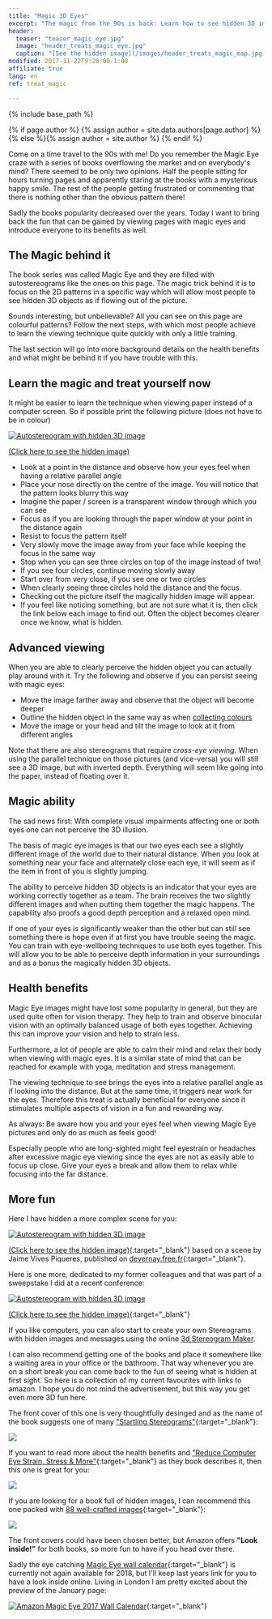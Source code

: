 ```yaml
---
title: "Magic 3D Eyes"
excerpt: "The magic from the 90s is back: Learn how to see hidden 3D images without special glasses and discover the benefits for your eyes."
header:
  teaser: "teaser_magic_eye.jpg"
  image: "header_treats_magic_eye.jpg"
  caption: "[See the hidden image](/images/header_treats_magic_map.jpg)"
modified: 2017-11-22T9:20:00-1:00
affiliate: true
lang: en
ref: treat_magic

---
```


{% include base_path %}

{% if page.author %}
  {% assign author = site.data.authors[page.author] %}{% else %}{% assign author = site.author %}
{% endif %}


Come on a time travel to the 90s with me! Do you remember the Magic Eye craze with a series of books overflowing the market and on everybody's mind? There seemed to be only two opinions. Half the people sitting for hours turning pages and apparently staring at the books with a mysterious happy smile. The rest of the people getting frustrated or commenting that there is nothing other than the obvious pattern there! 

Sadly the books popularity decreased over the years. Today I want to bring back the fun that can be gained by viewing pages with magic eyes and introduce everyone to its benefits as well.


## The Magic behind it

The book series was called Magic Eye and they are filled with autostereograms like the ones on this page. 
The magic trick behind it is to focus on the 2D patterns in a specific way which will allow most people to see hidden 3D objects as if flowing out of the picture.

Sounds interesting, but unbelievable? All you can see on this page are colourful patterns? Follow the next steps, with which most people achieve to learn the viewing technique quite quickly with only a little training. 

The last section will go into more background details on the health benefits and what might be behind it if you have trouble with this.


## Learn the magic and treat yourself now

It might be easier to learn the technique when viewing paper instead of a computer screen. So if possible print the following picture (does not have to be in colour)

[![Autostereogram with hidden 3D image](/images/page_treats_magic_eye_1.jpg "Autostereogram with hidden 3D image")](/images/page_treats_magic_eye_1.jpg)

[(Click here to see the hidden image)](/images/page_treats_magic_map_1.jpg)


- Look at a point in the distance and observe how your eyes feel when having a relative parallel angle
- Place your nose directly on the centre of the image. You will notice that the pattern looks blurry this way
- Imagine the paper / screen is a transparent window through which you can see
- Focus as if you are looking through the paper window at your point in the distance again
- Resist to focus the pattern itself
- Very slowly move the image away from your face while keeping the focus in the same way
- Stop when you can see three circles on top of the image instead of two!
- If you see four circles, continue moving slowly away
- Start over from very close, if you see one or two circles
- When clearly seeing three circles hold the distance and the focus.
- Checking out the picture itself the magically hidden image will appear.
- If you feel like noticing something, but are not sure what it is, then click the link below each image to find out. Often the object becomes clearer once we know, what is hidden.


## Advanced viewing

When you are able to clearly perceive the hidden object you can actually play around with it. Try the following and observe if you can persist seeing with magic eyes:

* Move the image farther away and observe that the object will become deeper
* Outline the hidden object in the same way as when [collecting colours](/treats/collecting_colours/)
* Move the image or your head and tilt the image to look at it from different angles

Note that there are also stereograms that require *cross-eye viewing*. When using the parallel technique on those pictures (and vice-versa) you will still see a 3D image, but with inverted depth. Everything will seem like going into the paper, instead of floating over it.


## Magic ability

The sad news first: With complete visual impairments affecting one or both eyes one can not perceive the 3D illusion.

The basis of magic eye images is that our two eyes each see a slightly different image of the world due to their natural distance. 
When you look at something near your face and alternately close each eye, it will seem as if the item in front of you is slightly jumping.

The ability to perceive hidden 3D objects is an indicator that your eyes are working correctly together as a team. The brain receives the two slightly different images and when putting them together the magic happens. The capability also proofs a good depth perception and a relaxed open mind. 

If one of your eyes is significantly weaker than the other but can still see something there is hope even if at first you have trouble seeing the magic. You can train with eye-wellbeing techniques to use both eyes together. This will allow you to be able to perceive depth information in your surroundings and as a bonus the magically hidden 3D objects.


## Health benefits

Magic Eye images might have lost some popularity in general, but they are used quite often for vision therapy. They help to train and observe binocular vision with an optimally balanced usage of both eyes together. Achieving this can improve your vision and help to strain less. 

Furthermore, a lot of people are able to calm their mind and relax their body when viewing with magic eyes. It is a similar state of mind that can be reached for example with yoga, meditation and stress management.

The viewing technique to see brings the eyes into a relative parallel angle as if looking into the distance. But at the same time, it triggers near work for the eyes. Therefore this treat is actually beneficial for everyone since it stimulates multiple aspects of vision in a fun and rewarding way.

As always: Be aware how you and your eyes feel when viewing Magic Eye pictures and only do as much as feels good!

Especially people who are long-sighted might feel eyestrain or headaches after excessive magic eye viewing since the eyes are not as easily able to focus up close. Give your eyes a break and allow them to relax while focusing into the far distance.



## More fun

Here I have hidden a more complex scene for you:

[![Autostereogram with hidden 3D image](/images/page_treats_magic_eye_2.jpg "Autostereogram with hidden 3D image")](/images/page_treats_magic_eye_2.jpg)

[(Click here to see the hidden image)](/images/page_treats_magic_map_2.jpg){:target="_blank"} based on a scene by Jaime Vives Piqueres, published on [devernay.free.fr](http://devernay.free.fr/vision/focus/patio/){:target="_blank"}.


Here is one more, dedicated to my former colleagues and that was part of a sweepstake I did at a recent conference:

[![Autostereogram with hidden 3D image](/images/page_treats_magic_eye_3.jpg "Autostereogram with hidden 3D image")](/images/page_treats_magic_eye_3.jpg)

[(Click here to see the hidden image)](/images/page_treats_magic_map_3.jpg){:target="_blank"}


If you like computers, you can also start to create your own Stereograms with hidden images and messages using the online [3d Stereogram Maker](http://www.easystereogrambuilder.com/3d-stereogram-maker.aspx).

I can also recommend getting one of the books and place it somewhere like a waiting area in your office or the bathroom. That way whenever you are on a short break you can come back to the fun of seeing what is hidden at first sight. So here is a collection of my current favourites with links to amazon. I hope you do not mind the advertisement, but this way you get even more 3D fun here. 


The front cover of this one is very thoughtfully desinged and as the name of the book suggests one of many ["Startling Stereograms"](https://www.amazon.co.uk/Startling-Stereograms-Gene-Levine/dp/1936140667/ref=as_li_ss_tl?_encoding=UTF8&psc=1&refRID=RZXA2ZYBC97575432YJF&linkCode=ll1&tag=eyewell-21&linkId=b0a87f4d7bd3262575b4cd26a73331d0){:target="_blank"}:

<a href="https://www.amazon.co.uk/Startling-Stereograms-Gene-Levine/dp/1936140667/ref=as_li_ss_il?_encoding=UTF8&psc=1&refRID=RZXA2ZYBC97575432YJF&linkCode=li3&tag=eyewell-21&linkId=4116a0507cb67b14fdcc1c735b08fd14" target="_blank"><img border="0" src="//ws-eu.amazon-adsystem.com/widgets/q?_encoding=UTF8&ASIN=1936140667&Format=_SL250_&ID=AsinImage&MarketPlace=GB&ServiceVersion=20070822&WS=1&tag=eyewell-21" ></a><img src="https://ir-uk.amazon-adsystem.com/e/ir?t=eyewell-21&l=li3&o=2&a=1936140667" width="1" height="1" border="0" alt="" style="border:none !important; margin:0px !important;" />


If you want to read more about the health benefits and ["Reduce Computer Eye Strain, Stress & More"](https://www.amazon.co.uk/gp/product/0740745271/ref=as_li_ss_tl?ie=UTF8&linkCode=ll1&tag=eyewell-21&linkId=39bc7b8c1a0f9735603c0d84cb7e861d){:target="_blank"} as they book describes it, then this one is great for you:

<a href="https://www.amazon.co.uk/gp/product/0740745271/ref=as_li_ss_il?ie=UTF8&linkCode=li3&tag=eyewell-21&linkId=9e117ea682e4755300ce1dbf0afdc83e" target="_blank"><img border="0" src="//ws-eu.amazon-adsystem.com/widgets/q?_encoding=UTF8&ASIN=0740745271&Format=_SL250_&ID=AsinImage&MarketPlace=GB&ServiceVersion=20070822&WS=1&tag=eyewell-21" ></a><img src="https://ir-uk.amazon-adsystem.com/e/ir?t=eyewell-21&l=li3&o=2&a=0740745271" width="1" height="1" border="0" alt="" style="border:none !important; margin:0px !important;" />



If you are looking for a book full of hidden images, I can recommend this one packed with [88 well-crafted images](https://www.amazon.co.uk/gp/product/0836270444/ref=as_li_ss_tl?ie=UTF8&linkCode=ll1&tag=eyewell-21&linkId=71615d9e3d92c7b994f28f0594c6a88f){:target="_blank"}:

<a href="https://www.amazon.co.uk/gp/product/0836270444/ref=as_li_ss_il?ie=UTF8&linkCode=li3&tag=eyewell-21&linkId=f3eac3abc56cbdd75936715e4f47acc1" target="_blank"><img border="0" src="//ws-eu.amazon-adsystem.com/widgets/q?_encoding=UTF8&ASIN=0836270444&Format=_SL250_&ID=AsinImage&MarketPlace=GB&ServiceVersion=20070822&WS=1&tag=eyewell-21" ></a><img src="https://ir-uk.amazon-adsystem.com/e/ir?t=eyewell-21&l=li3&o=2&a=0836270444" width="1" height="1" border="0" alt="" style="border:none !important; margin:0px !important;" />


The front covers could have been chosen better, but Amazon offers **"Look inside!"** for both books, so more fun to have if you head over there.


Sadly the eye catching [Magic Eye wall calendar](https://www.amazon.co.uk/gp/product/144947702X/ref=as_li_ss_tl?ie=UTF8&linkCode=ll1&tag=eyewell-21&linkId=a47427d39199934306c0d066cb4ec2fc){:target="_blank"} is currently not again available for 2018, but I'll keep last years link for you to have a look inside online. Living in London I am pretty excited about the preview of the January page:

[![Amazon Magic Eye 2017 Wall Calendar](/images/page_amazon_treats_magic_calendar.jpg "Amazon Magic Eye 2017 Wall Calendar")](https://www.amazon.co.uk/gp/product/144947702X/ref=as_li_ss_tl?ie=UTF8&linkCode=ll1&tag=eyewell-21&linkId=f8403685dc855d7c2b9cd6cab975746b){:target="_blank"}


